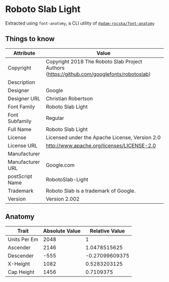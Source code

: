 # Roboto Slab Light

Extracted using `font-anatomy`, a CLI utility of
[`@adam-rocska/font-anatomy`](https://github.com/adam-rocska/font-anatomy)

## Things to know

| Attribute        | Value                                                                                      |
| ---------------- | ------------------------------------------------------------------------------------------ |
| Copyright        | Copyright 2018 The Roboto Slab Project Authors (https://github.com/googlefonts/robotoslab) |
| Description      |                                                                                            |
| Designer         | Google                                                                                     |
| Designer URL     | Christian Robertson                                                                        |
| Font Family      | Roboto Slab Light                                                                          |
| Font Subfamily   | Regular                                                                                    |
| Full Name        | Roboto Slab Light                                                                          |
| License          | Licensed under the Apache License, Version 2.0                                             |
| License URL      | http://www.apache.org/licenses/LICENSE-2.0                                                 |
| Manufacturer     |                                                                                            |
| Manufacturer URL | Google.com                                                                                 |
| postScript Name  | RobotoSlab-Light                                                                           |
| Trademark        | Roboto Slab is a trademark of Google.                                                      |
| Version          | Version 2.002                                                                              |

## Anatomy

| Trait        | Absolute Value | Relative Value |
| ------------ | -------------- | -------------- |
| Units Per Em | 2048           | 1              |
| Ascender     | 2146           | 1.0478515625   |
| Descender    | -555           | -0.27099609375 |
| X-Height     | 1082           | 0.5283203125   |
| Cap Height   | 1456           | 0.7109375      |

